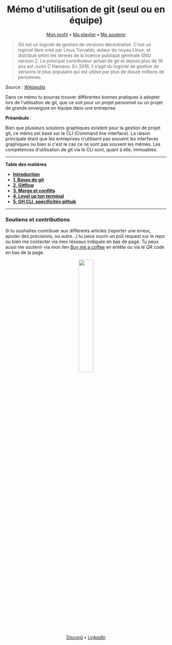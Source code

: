 <div align="center">
<h1>Mémo d'utilisation de git (seul ou en équipe)</h1>

<div>
    <a href="https://github.com/lbAntoine" target="_blank">Mon profil</a>
•
    <a href="https://open.spotify.com/playlist/3o0OqYN0EFmReWTdlbybAW?si=D9RAH_usT9yd8Dmdj7n-Qg" target="_blank">Ma playlist</a>
•
    <a href="https://www.buymeacoffee.com/lbAntoine" target="_blank">Me soutenir</a>
</div>
</div>

> Git est un logiciel de gestion de versions décentralisé. C'est un logiciel libre créé par Linus Torvalds, auteur du noyau Linux, et distribué selon les termes de la licence publique générale GNU version 2. Le principal contributeur actuel de git et depuis plus de 16 ans est Junio C Hamano. En 2016, il s’agit du logiciel de gestion de versions le plus populaire qui est utilisé par plus de douze millions de personnes.

_Source : [Wikipedia](https://fr.wikipedia.org/wiki/Git)_

Dans ce mémo tu pourras trouver différentes bonnes pratiques à adopter lors de l'utilisation de git, que ce soit pour un projet personnel ou un projet de grande envergure en équipe dans une entreprise.

**Préambule** :

Bien que plusieurs solutions graphiques existent pour la gestion de projet git, ce mémo est basé sur le CLI (Command line interface). La raison principale étant que les entreprises n'utilisent pas souvent les interfaces graphiques ou bien si c'est le cas ce ne sont pas souvent les mêmes. Les compétences d'utilisation de git via le CLI sont, quant à elle, immuables.

---

**Table des matières**

- **[Introduction](./episodes/introduction.md)**
- **[1. Bases de git](./episodes/lesbasesdegit.md)**
- **[2. Gitflow](./episodes/gitflow.md)**
- **[3. Merge et conflits](./episodes/mergeconflicts.md)**
- **[4. Level up ton terminal](./episodes/levelupterm.md)**
- **[5. GH CLI, spécificités github](./episodes/ghcli.md)**

---

### Soutiens et contributions

Si tu souhaites contribuer aux différents articles (reporter une erreur, ajouter des précisions, ou autre...) tu peux ouvrir un pull request sur le repo ou bien me contacter via mes réseaux indiqués en bas de page. Tu peux aussi me soutenir via mon lien [Buy me a coffee](https://www.buymeacoffee.com/lbAntoine) en entête ou via le QR code en bas de la page.

<div align="center">
<img width="30%" src="https://utfs.io/f/35969b6d-f22c-4a41-9775-a54026f1ff73-mwy9q0.png" />
<div>
<a href="https://discordapp.com/users/328163554991669251" target="_blank">Discord</a>
•
<a href="https://linkedin.com/in/antoine-le-bras/" target="_blank">LinkedIn</a>
</div>
</div>
